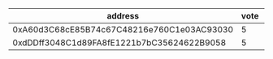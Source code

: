 address|vote|timestamp|signature
---|---|---|---
0xA60d3C68cE85B74c67C48216e760C1e03AC93030|5|1614685215|0xe0ae41dfd23427e3b30ec512ec731ba894a5f119698682a4c9e101e6dad6fcf43bd54f8cc2ea86e03fc52a841d4c5d6abf64ab97c2de3da7e14c293b549796271b
0xdDDff3048C1d89FA8fE1221b7bC35624622B9058|5|1614685410|0xb44db0c78e5f6c50623dd65fb42c4a6d6a1ceaeb54d291baab71b431e9b8804a1a0e5fc02775fcef96c77797cde5796600a2ca0f3905ddf146209595ab183f791b